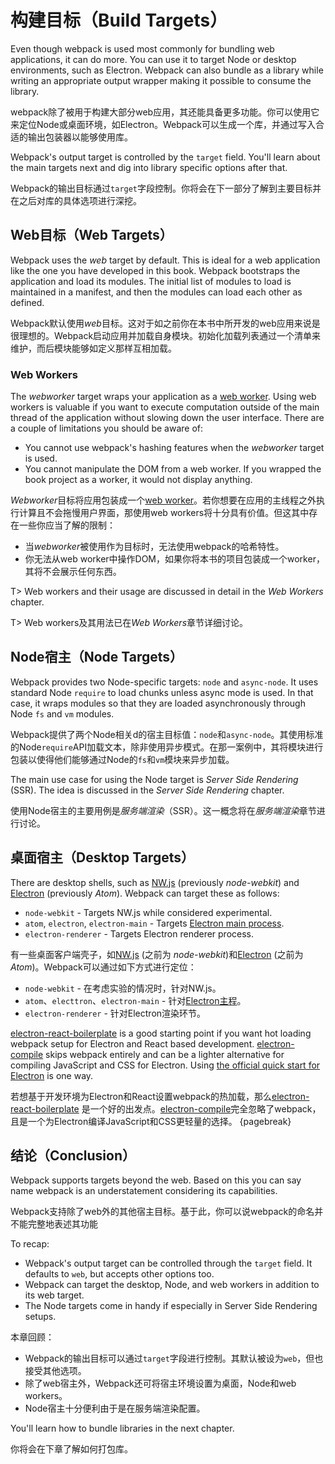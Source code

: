 # 构建目标（Build Targets）

Even though webpack is used most commonly for bundling web applications, it can do more. You can use it to target Node or desktop environments, such as Electron. Webpack can also bundle as a library while writing an appropriate output wrapper making it possible to consume the library.

webpack除了被用于构建大部分web应用，其还能具备更多功能。你可以使用它来定位Node或桌面环境，如Electron。Webpack可以生成一个库，并通过写入合适的输出包装器以能够使用库。

Webpack's output target is controlled by the `target` field. You'll learn about the main targets next and dig into library specific options after that.

Webpack的输出目标通过`target`字段控制。你将会在下一部分了解到主要目标并在之后对库的具体选项进行深挖。

## Web目标（Web Targets）

Webpack uses the *web* target by default. This is ideal for a web application like the one you have developed in this book. Webpack bootstraps the application and load its modules. The initial list of modules to load is maintained in a manifest, and then the modules can load each other as defined.

Webpack默认使用*web*目标。这对于如之前你在本书中所开发的web应用来说是很理想的。Webpack启动应用并加载自身模块。初始化加载列表通过一个清单来维护，而后模块能够如定义那样互相加载。

### Web Workers

The *webworker* target wraps your application as a [web worker](https://developer.mozilla.org/en-US/docs/Web/API/Web_Workers_API). Using web workers is valuable if you want to execute computation outside of the main thread of the application without slowing down the user interface. There are a couple of limitations you should be aware of:

* You cannot use webpack's hashing features when the *webworker* target is used.
* You cannot manipulate the DOM from a web worker. If you wrapped the book project as a worker, it would not display anything.

*Webworker*目标将应用包装成一个[web worker](https://developer.mozilla.org/en-US/docs/Web/API/Web_Workers_API)。若你想要在应用的主线程之外执行计算且不会拖慢用户界面，那使用web workers将十分具有价值。但这其中存在一些你应当了解的限制：

* 当*webworker*被使用作为目标时，无法使用webpack的哈希特性。
* 你无法从web worker中操作DOM，如果你将本书的项目包装成一个worker，其将不会展示任何东西。

T> Web workers and their usage are discussed in detail in the *Web Workers* chapter.

T> Web workers及其用法已在*Web Workers*章节详细讨论。

## Node宿主（Node Targets）

Webpack provides two Node-specific targets: `node` and `async-node`. It uses standard Node `require` to load chunks unless async mode is used. In that case, it wraps modules so that they are loaded asynchronously through Node `fs` and `vm` modules.

Webpack提供了两个Node相关d的宿主目标值：`node`和`async-node`。其使用标准的Node`require`API加载文本，除非使用异步模式。在那一案例中，其将模块进行包装以使得他们能够通过Node的`fs`和`vm`模块来异步加载。

The main use case for using the Node target is *Server Side Rendering* (SSR). The idea is discussed in the *Server Side Rendering* chapter.

使用Node宿主的主要用例是*服务端渲染*（SSR）。这一概念将在*服务端渲染*章节进行讨论。

## 桌面宿主（Desktop Targets）

There are desktop shells, such as [NW.js](https://nwjs.io/) (previously *node-webkit*) and [Electron](http://electron.atom.io/) (previously *Atom*). Webpack can target these as follows:

* `node-webkit` - Targets NW.js while considered experimental.
* `atom`, `electron`, `electron-main` - Targets [Electron main process](https://github.com/electron/electron/blob/master/docs/tutorial/quick-start.md).
* `electron-renderer` - Targets Electron renderer process.

有一些桌面客户端壳子，如[NW.js](https://nwjs.io/) (之前为 *node-webkit*)和[Electron](http://electron.atom.io/) (之前为 *Atom*)。Webpack可以通过如下方式进行定位：

* `node-webkit` - 在考虑实验的情况时，针对NW.js。
* `atom`、`electtron`、`electron-main` - 针对[Electron主程](https://github.com/electron/electron/blob/master/docs/tutorial/quick-start.md)。
* `electron-renderer` - 针对Electron渲染环节。 

[electron-react-boilerplate](https://github.com/chentsulin/electron-react-boilerplate) is a good starting point if you want hot loading webpack setup for Electron and React based development. [electron-compile](https://github.com/electron/electron-compile) skips webpack entirely and can be a lighter alternative for compiling JavaScript and CSS for Electron. Using [the official quick start for Electron](https://github.com/electron/electron-quick-start) is one way.

若想基于开发环境为Electron和React设置webpack的热加载，那么[electron-react-boilerplate](https://github.com/chentsulin/electron-react-boilerplate) 是一个好的出发点。[electron-compile](https://github.com/electron/electron-compile)完全忽略了webpack，且是一个为Electron编译JavaScript和CSS更轻量的选择。
{pagebreak}

## 结论（Conclusion）

Webpack supports targets beyond the web. Based on this you can say name webpack is an understatement considering its capabilities.

Webpack支持除了web外的其他宿主目标。基于此，你可以说webpack的命名并不能完整地表述其功能

To recap:

* Webpack's output target can be controlled through the `target` field. It defaults to `web`, but accepts other options too.
* Webpack can target the desktop, Node, and web workers in addition to its web target.
* The Node targets come in handy if especially in Server Side Rendering setups.

本章回顾：

* Webpack的输出目标可以通过`target`字段进行控制。其默认被设为`web`，但也接受其他选项。
* 除了web宿主外，Webpack还可将宿主环境设置为桌面，Node和web workers。
* Node宿主十分便利由于是在服务端渲染配置。

You'll learn how to bundle libraries in the next chapter.

你将会在下章了解如何打包库。
